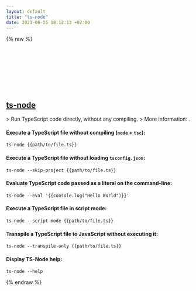 ```yaml
---
layout: default
title: "ts-node"
date: 2021-06-25 18:12:13 +02:00
---
```

{% raw %}
<h2 id="ts-node">
  <a href="/en/common/ts-node.html">ts-node</a> <a href="#ts-node"><svg class="icon">
    <use href="/assets/images/unicode_sprite.svg#link" />
  </svg></a>
</h2>
> Run TypeScript code directly, without any compiling.
> More information: <https://www.npmjs.com/package/ts-node>.

#### Execute a TypeScript file without compiling (`node` + `tsc`):
```shell
ts-node {{path/to/file.ts}}
```
#### Execute a TypeScript file without loading `tsconfig.json`:
```shell
ts-node --skip-project {{path/to/file.ts}}
```
#### Evaluate TypeScript code passed as a literal on the command-line:
```shell
ts-node --eval '{{console.log("Hello World")}}'
```
#### Execute a TypeScript file in script mode:
```shell
ts-node --script-mode {{path/to/file.ts}}
```
#### Transpile a TypeScript file to JavaScript without executing it:
```shell
ts-node --transpile-only {{path/to/file.ts}}
```
#### Display TS-Node help:
```shell
ts-node --help
```
{% endraw %}